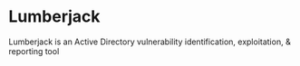 # Lumberjack
Lumberjack is an Active Directory vulnerability identification, exploitation, &amp; reporting tool 
